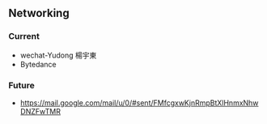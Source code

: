 ##  Networking
### Current
* wechat-Yudong 楊宇東
* Bytedance 

### Future
* https://mail.google.com/mail/u/0/#sent/FMfcgxwKjnRmpBtXlHnmxNhwDNZFwTMR

